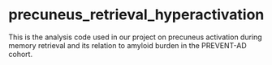 # precuneus_retrieval_hyperactivation
This is the analysis code used in our project on precuneus activation during memory retrieval and its relation to amyloid burden in the PREVENT-AD cohort.
